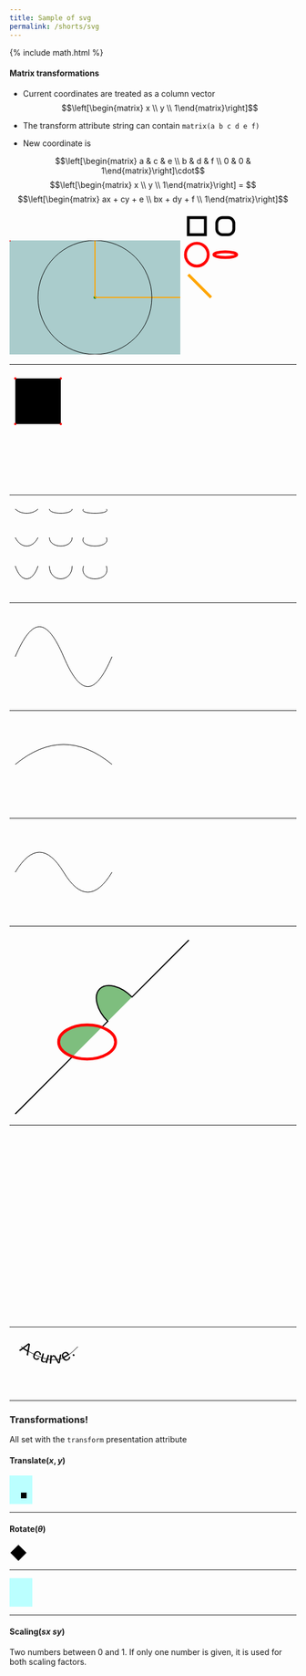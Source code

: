 ```yaml
---
title: Sample of svg
permalink: /shorts/svg
---
```

{% include math.html %}


#### Matrix transformations
* Current coordinates are treated as a column vector $$\left[\begin{matrix} x \\ y \\ 1\end{matrix}\right]$$

* The transform attribute string can contain `matrix(a b c d e f)`

* New coordinate is
<!-- $$\begin{equation}$$ -->
$$\left[\begin{matrix} a & c & e \\ b & d & f \\ 0 & 0 & 1\end{matrix}\right]\cdot$$
$$\left[\begin{matrix} x \\ y \\ 1\end{matrix}\right] = $$
$$\left[\begin{matrix} ax + cy + e \\ bx + dy + f \\ 1\end{matrix}\right]$$
<!-- $$\end{equation}$$ -->


<!-- Do not use xlink; Do not use DTD -->
<!-- <svg xmlns="http://www.w3.org/2000/svg" xmlns:ev="http://www.w3.org/2001/xml-events"> -->
<!--                a x's effect on x              -->
<!--                b x's effect on y              -->
<!--                c y's effect on x              -->
<!--                d y's effect on y              -->
<!--                e constant effect on x         -->
<!--                f constant effect on y         -->



<svg width="300" height="200" style="background-color:#acc;">
    <circle cx="0" cy="0" r="2" fill="red" />
    <g fill="white" stroke="green" transform="matrix(1 0 0 1 150 100) matrix(1 0 0 -1 0 0)">
        <circle cx="0" cy="0" r="2" fill="green" />
        <line x1="0" x2="150" y1="0" y2="0" stroke="orange" stroke-width="2"/>
        <line x1="0" x2="0" y1="0" y2="100" stroke="orange" stroke-width="2"/>
        <circle cx="0" cy="0" r="100" fill="none" stroke="black"/>
    </g>
</svg>


<!-- <svg version="1.1" width="300" height="200" xmlns="http://www.w3.org/2000/svg"> -->
<!--   <rect width="100%" height="100%" fill="#404040" /> -->
<!--   <circle cx="150" cy="100" r="80" fill="green" /> -->
<!--   <text x="150" y="125" font-size="60" text-anchor="middle" fill="white">SVG</text> -->
<!--   <rect x="0" y="0" width="100" height="100" /> -->
<!-- </svg> -->
<!-- <div style="padding:32"><hr></div> -->

<!-- <svg version="1.1" width="100" height="100" xmlns="http://www.w3.org/2000/svg"> -->
<!--   <rect width="100%" height="100%" fill="#404040" /> -->
<!-- </svg> -->


<svg width="200" height="250" version="2" xmlns="http://www.w3.org/2000/svg">
  <!-- rect -->
  <rect x="10" y="10" width="30" height="30" fill="transparent" stroke="black" stroke-width="5"/>
  <rect x="60" y="10" rx="10" ry="10" width="30" height="30" fill="transparent" stroke="black" stroke-width="5"/>

  <!-- circle -->
  <circle cx="25" cy="75" r="20" fill="transparent" stroke="red" stroke-width="5"/>

  <!-- ellipse -->
  <ellipse cx="75" cy="75" rx="20" ry="5" fill="transparent" stroke="red" stroke-width="5"/>

  <!-- line -->
  <line x1="10" x2="50" y1="110" y2="150" stroke="orange" stroke-width="5"/>

  <!-- polyline -->
  <polyline
      points="60 110 65 120 70 115 75 130 80 125 85 140 90 135 95 150 100 145"
      fill="transparent" stroke="orange" stroke-width="5"
  />

  <!-- polygon -->
  <polygon points="50 160 55 180 70 180 60 190 65 205 50 195 35 205 40 190 30 180 45 180"
      fill="transparent" stroke="green" stroke-width="5"/>

  <!-- path -->
  <path d="M20,230 Q40,205 50,230 T90,230" fill="none" stroke="blue" stroke-width="5"/>
</svg>


<hr>


<svg width="200" height="200" xmlns="http://www.w3.org/2000/svg">
  <!-- M moves the path to desired point -->
  <!-- m moves relative current location -->
  <!-- L line to -->
  <!-- l relative line to -->
  <!-- H draws a horizontal line -->
  <!-- V drawas a vertical line -->

  <path d="M 10 10 H 90 V 90 H 10 L 10 10"/>

  <!-- Use Z to close the path by "line to" starting point -->
  <!-- <path d="M 10 10 H 90 V 90 H 10 Z" fill="transparent" stroke="black"/> -->

  <!-- Points -->
  <circle cx="10" cy="10" r="2" fill="red"/>
  <circle cx="90" cy="90" r="2" fill="red"/>
  <circle cx="90" cy="10" r="2" fill="red"/>
  <circle cx="10" cy="90" r="2" fill="red"/>
</svg>


<hr>


<!-- Two types of bezier curves: -->
<!-- Cubic and Quadratic -->

<svg width="190" height="160" xmlns="http://www.w3.org/2000/svg">
  <!-- Cubic C/c -->
  <!-- C x1 y1, x2 y2, x y -->
  <!-- (or) -->
  <!-- c dx1 dy1, dx2 dy2, dx dy -->

  <path d="M 10 10 C 20 20, 40 20, 50 10" stroke="black" fill="transparent"/>
  <path d="M 70 10 C 70 20, 110 20, 110 10" stroke="black" fill="transparent"/>
  <path d="M 130 10 C 120 20, 180 20, 170 10" stroke="black" fill="transparent"/>
  <path d="M 10 60 C 20 80, 40 80, 50 60" stroke="black" fill="transparent"/>
  <path d="M 70 60 C 70 80, 110 80, 110 60" stroke="black" fill="transparent"/>
  <path d="M 130 60 C 120 80, 180 80, 170 60" stroke="black" fill="transparent"/>
  <path d="M 10 110 C 20 140, 40 140, 50 110" stroke="black" fill="transparent"/>
  <path d="M 70 110 C 70 140, 110 140, 110 110" stroke="black" fill="transparent"/>
  <path d="M 130 110 C 120 140, 180 140, 170 110" stroke="black" fill="transparent"/>
</svg>


<hr>


<svg width="190" height="160" xmlns="http://www.w3.org/2000/svg">
  <!-- Smooth shapes are created by stringing together several cubic -->
  <!-- beziers with S/s -->
  <!-- S x2 y2, x y -->
  <!-- (or) -->
  <!-- s dx2 dy2, dx dy -->
  <!-- Example: -->
  <path d="M 10 80 C 40 10, 65 10, 95 80 S 150 150, 180 80" stroke="black" fill="transparent"/>
</svg>


<hr>


<svg width="190" height="160" xmlns="http://www.w3.org/2000/svg">
  <!-- Quadratic Q -->
  <!-- Q, requires two points, a control point and an end point -->
  <!-- The control point determines the slope at the start point and -->
  <!-- the endpoint -->
  <!-- With q both points are relative to the implicit start point -->
  <path d="M 10 80 Q 95 10 180 80" stroke="black" fill="transparent"/>
</svg>


<hr>


<svg width="190" height="160" xmlns="http://www.w3.org/2000/svg">
  <!-- As with the cubic Bézier curve, there is a shortcut for stringing -->
  <!-- together multiple quadratic Béziers, called with T. -->
  <!-- T x y -->
  <!-- (or) -->
  <!-- t dx dy -->
  <path d="M 10 80 Q 52.5 10, 95 80 T 180 80" stroke="black" fill="transparent"/>
</svg>



<hr>


<svg width="320" height="320" xmlns="http://www.w3.org/2000/svg">
  <!-- Arcs -->
  <!-- A rx ry x-axis-rotation large-arc-flag sweep-flag x y -->
  <!-- a rx ry x-axis-rotation large-arc-flag sweep-flag dx dy -->
  <!-- x-axis-rotation positive is clockwise -->
  <path
      d="
          M 10 315
          L 110 215
          A 30 50 -90 0 1 162.55 162.45
          L 172.55 152.45
          A 30 50 -45 0 1 215.1 109.9
          L 315 10
      "
      stroke="black"
      stroke-width="2"
      fill="green"
      fill-opacity="0.5"
  />
  <ellipse cx="136.275" cy="188.725" rx="50" ry="30" stroke="red" stroke-width="5" fill="transparent" />
</svg>


<hr>


<svg width="325" height="325" xmlns="http://www.w3.org/2000/svg">

  <!-- large-arc-flag: 0 == smaller arc, 1 == large arc -->
  <!-- Sweep: 0 == counter-clockwise, 1 == clockwise -->
  <!--     A rx ry x-axis-rotation large-arc-flag sweep-flag x   y -->
  <path d="M 80 80
           A 45 45, 0,             0,             0,         125 125
           L 125 80 Z" fill="green"/>
  <path d="M 230 80
           A 45 45, 0,             1,             0,         275 125
           L 275 80 Z" fill="red"/>
  <path d="M 80 230
           A 45 45, 0,             0,             1,         125 275
           L 125 230 Z" fill="purple"/>
  <path d="M 230 230
           A 45 45, 0,             1,             1,         275 275
           L 275 230 Z" fill="blue"/>
</svg>


<hr>


<svg width="200" height="100" xmlns="http://www.w3.org/2000/svg">
  <path id="my_path" d="M 20,20 C 80,60 100,40 120,20" fill="transparent" stroke="black"/>
  <text>
    <textPath xmlns:xlink="http://www.w3.org/1999/xlink" xlink:href="#my_path">
      A curve.
    </textPath>
  </text>
  <!-- dominant-baseline can be auto, middle or hanging -->
  <style>
    <![CDATA[
      text{
        dominant-baseline: middle;
        font: 28px Verdana, Helvetica, Arial, sans-serif;
      }
    ]]>
  </style>
</svg>


<hr>

### Transformations!
All set with the `transform` presentation attribute

#### Translate$(x, y)$

<svg width="40" height="50" style="background-color:#bff;">
  <rect x="0" y="0" width="10" height="10" transform="translate(20,30)" />
</svg>

<hr>

#### Rotate$(\theta)$

<svg width="31" height="31">
  <rect x="12" y="-10" width="20" height="20" transform="rotate(45)" />
</svg>

<hr>


<svg width="40" height="50" style="background-color:#bff;">
  <rect
    x="0"
    y="0"
    width="10"
    height="10"
    transform="rotate(45) translate(30,40)"
  />
</svg>


<hr>


#### Scaling$(sx\ sy)$
Two numbers between 0 and 1. If only one number is given, it is
used for both scaling factors.
